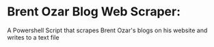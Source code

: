 # Brent Ozar Blog Web Scraper:

A Powershell Script that scrapes Brent Ozar's blogs on his website and writes to a text file